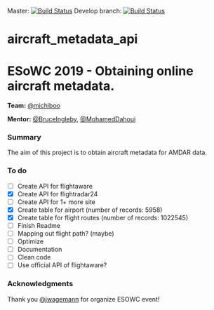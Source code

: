 Master:
[![Build Status](https://travis-ci.org/esowc/aircraft_metadata_api.svg?branch=master)](https://travis-ci.org/esowc/aircraft_metadata_api/)
Develop branch:
[![Build Status](https://travis-ci.org/esowc/aircraft_metadata_api.svg?branch=develop)](https://travis-ci.org/esowc/aircraft_metadata_api/)

# aircraft_metadata_api

# ESoWC 2019 - Obtaining online aircraft metadata. 

__Team:__ [@michiboo](https://github.com/michiboo)

__Mentor:__ [@BruceIngleby](https://github.com/BruceIngleby), [@MohamedDahoui](https://github.com/MohamedDahoui)

### Summary
The aim of this project is to obtain aircraft metadata for AMDAR data.

### To do
- [ ] Create API for flightaware
- [x] Create API for flightradar24
- [ ] Create API for 1+ more site
- [x] Create table for airport (number of records: 5958)
- [x] Create table for flight routes (number of records: 1022545)
- [ ] Finish Readme
- [ ] Mapping out flight path? (maybe)
- [ ] Optimize 
- [ ] Documentation
- [ ] Clean code
- [ ] Use official API of flightaware?

### Acknowledgments
Thank you [@jwagemann](https://github.com/jwagemann) for organize ESOWC event!
